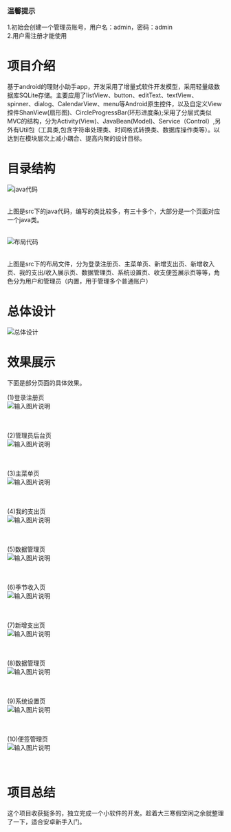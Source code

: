 ### 温馨提示
1.初始会创建一个管理员账号，用户名：admin，密码：admin<br>
2.用户需注册才能使用


# 项目介绍

基于android的理财小助手app，开发采用了增量式软件开发模型，采用轻量级数据库SQLite存储。主要应用了listView、button、editText、textView、spinner、dialog、CalendarView、menu等Android原生控件，以及自定义View控件ShanView(扇形图)、CircleProgressBar(环形进度条);采用了分层式类似MVC的结构，分为Activity(View)、JavaBean(Model)、Service（Control）,另外有Util包（工具类,包含字符串处理类、时间格式转换类、数据库操作类等）。以达到在模块层次上减小耦合、提高内聚的设计目标。

# 目录结构

![java代码](https://img-blog.csdnimg.cn/20210226150635101.png?x-oss-process=image/watermark,type_ZmFuZ3poZW5naGVpdGk,shadow_10,text_aHR0cHM6Ly9ibG9nLmNzZG4ubmV0L3dlaXhpbl80MzgyNzM3Ng==,size_16,color_FFFFFF,t_70)

<br>上图是src下的java代码，编写的类比较多，有三十多个，大部分是一个页面对应一个java类。<br><br>

![布局代码](https://img-blog.csdnimg.cn/20210226152015177.png?x-oss-process=image/watermark,type_ZmFuZ3poZW5naGVpdGk,shadow_10,text_aHR0cHM6Ly9ibG9nLmNzZG4ubmV0L3dlaXhpbl80MzgyNzM3Ng==,size_16,color_FFFFFF,t_70)

<br>上图是src下的布局文件，分为登录注册页、主菜单页、新增支出页、新增收入页、我的支出/收入展示页、数据管理页、系统设置页、收支便签展示页等等，角色分为用户和管理员（内置，用于管理多个普通账户）
<br>

# 总体设计

![总体设计](https://img-blog.csdnimg.cn/20210226151313405.png?x-oss-process=image/watermark,type_ZmFuZ3poZW5naGVpdGk,shadow_10,text_aHR0cHM6Ly9ibG9nLmNzZG4ubmV0L3dlaXhpbl80MzgyNzM3Ng==,size_16,color_FFFFFF,t_70)

# 效果展示

下面是部分页面的具体效果。

(1)登录注册页<br>
![输入图片说明](https://images.gitee.com/uploads/images/2021/0620/235926_35ce8331_7634285.png "1.png")<br><br><br>


(2)管理员后台页<br>
![输入图片说明](https://images.gitee.com/uploads/images/2021/0620/235936_435064e4_7634285.png "2.png")<br><br><br>

(3)主菜单页<br>
![输入图片说明](https://images.gitee.com/uploads/images/2021/0620/235945_2b6c7922_7634285.png "3.png")<br><br><br>

(4)我的支出页<br>
![输入图片说明](https://images.gitee.com/uploads/images/2021/0620/235953_aa7eec4b_7634285.png "4.png")<br><br><br>

(5)数据管理页<br>
![输入图片说明](https://images.gitee.com/uploads/images/2021/0621/000002_e593ea04_7634285.png "5.png")<br><br><br>

(6)季节收入页<br>
![输入图片说明](https://images.gitee.com/uploads/images/2021/0621/000155_39e2b43e_7634285.png "6.png")<br><br><br>

(7)新增支出页<br>
![输入图片说明](https://images.gitee.com/uploads/images/2021/0621/000207_68c061d4_7634285.png "7.png")<br><br><br>

(8)数据管理页<br>
![输入图片说明](https://images.gitee.com/uploads/images/2021/0621/000213_7e958655_7634285.png "8.png")<br><br><br>

(9)系统设置页<br>
![输入图片说明](https://images.gitee.com/uploads/images/2021/0621/000242_70522351_7634285.png "9.png")<br><br><br>

(10)便签管理页<br>
![输入图片说明](https://images.gitee.com/uploads/images/2021/0621/000316_df1d7c4f_7634285.png "10.png")<br><br><br>


# 项目总结

这个项目收获挺多的，独立完成一个小软件的开发。趁着大三寒假空闲之余就整理了一下，适合安卓新手入门。

